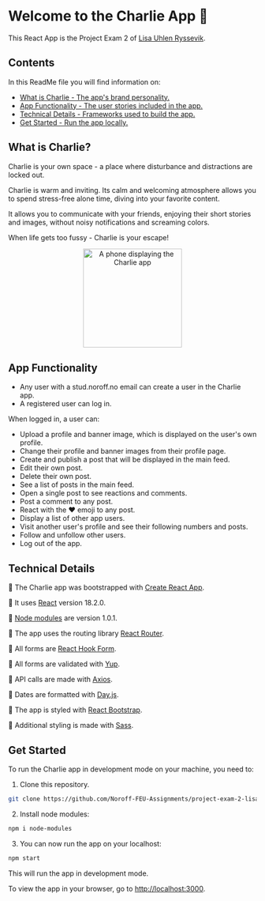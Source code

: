 # Welcome to the Charlie App 👋

This React App is the Project Exam 2 of [Lisa Uhlen Ryssevik](https://www.uhldev.com).

## Contents

In this ReadMe file you will find information on:

-   [What is Charlie - The app's brand personality.](#what-is-charlie)
-   [App Functionality - The user stories included in the app.](#app-functionality)
-   [Technical Details - Frameworks used to build the app.](#technical-details)
-   [Get Started - Run the app locally.](#get-started)

## What is Charlie?

Charlie is your own space - a place where disturbance and distractions are locked out.

Charlie is warm and inviting. Its calm and welcoming atmosphere allows you to spend stress-free alone time, diving into your favorite content.

It allows you to communicate with your friends, enjoying their short stories and images, without noisy notifications and screaming colors.

When life gets too fussy - Charlie is your escape!

<div align="center">
  <img alt="A phone displaying the Charlie app" src="https://res.cloudinary.com/lisaur/image/upload/v1676978252/PE2/Charlie-app.png" width="200px" />
</div>

## App Functionality

-   Any user with a stud.noroff.no email can create a user in the Charlie app.
-   A registered user can log in.

When logged in, a user can:

-   Upload a profile and banner image, which is displayed on the user's own profile.
-   Change their profile and banner images from their profile page.
-   Create and publish a post that will be displayed in the main feed.
-   Edit their own post.
-   Delete their own post.
-   See a list of posts in the main feed.
-   Open a single post to see reactions and comments.
-   Post a comment to any post.
-   React with the ❤️ emoji to any post.
-   Display a list of other app users.
-   Visit another user's profile and see their following numbers and posts.
-   Follow and unfollow other users.
-   Log out of the app.

## Technical Details

🔹 The Charlie app was bootstrapped with [Create React App](https://github.com/facebook/create-react-app).

🔹 It uses [React](https://reactjs.org/) version 18.2.0.

🔹 [Node modules](https://www.npmjs.com/package/node-modules) are version 1.0.1.

🔹 The app uses the routing library [React Router](https://reactrouter.com/en/main).

🔹 All forms are [React Hook Form](https://react-hook-form.com/).

🔹 All forms are validated with [Yup](https://www.npmjs.com/package/yup).

🔹 API calls are made with [Axios](https://axios-http.com/).

🔹 Dates are formatted with [Day.js](https://day.js.org/en/).

🔹 The app is styled with [React Bootstrap](https://react-bootstrap.github.io/).

🔹 Additional styling is made with [Sass](https://sass-lang.com/).

## Get Started

To run the Charlie app in development mode on your machine, you need to:

1. Clone this repository.

```bash
git clone https://github.com/Noroff-FEU-Assignments/project-exam-2-lisauhlen.git
```

2. Install node modules:

```bash
npm i node-modules
```

3. You can now run the app on your localhost:

```bash
npm start
```

This will run the app in development mode.

To view the app in your browser, go to [http://localhost:3000](http://localhost:3000).
